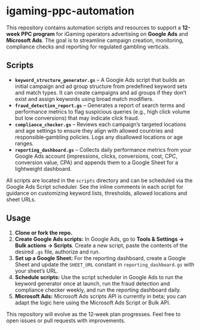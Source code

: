 # igaming-ppc-automation  

This repository contains automation scripts and resources to support a **12-week PPC program** for iGaming operators advertising on **Google Ads** and **Microsoft Ads**. The goal is to streamline campaign creation, monitoring, compliance checks and reporting for regulated gambling verticals.

## Scripts  

- **`keyword_structure_generator.gs`** – A Google Ads script that builds an initial campaign and ad group structure from predefined keyword sets and match types. It can create campaigns and ad groups if they don’t exist and assign keywords using broad match modifiers.  
- **`fraud_detection_report.gs`** – Generates a report of search terms and performance metrics to flag suspicious queries (e.g., high click volume but low conversions) that may indicate click fraud.  
- **`compliance_checker.gs`** – Reviews each campaign’s targeted locations and age settings to ensure they align with allowed countries and responsible‑gambling policies. Logs any disallowed locations or age ranges.  
- **`reporting_dashboard.gs`** – Collects daily performance metrics from your Google Ads account (impressions, clicks, conversions, cost, CPC, conversion value, CPA) and appends them to a Google Sheet for a lightweight dashboard.

All scripts are located in the `scripts` directory and can be scheduled via the Google Ads Script scheduler. See the inline comments in each script for guidance on customizing keyword lists, thresholds, allowed locations and sheet URLs.

## Usage  

1. **Clone or fork the repo.**  
2. **Create Google Ads scripts:** In Google Ads, go to **Tools & Settings → Bulk actions → Scripts**. Create a new script, paste the contents of the desired `.gs` file, authorize and run.  
3. **Set up a Google Sheet:** For the reporting dashboard, create a Google Sheet and update the `SHEET_URL` constant in `reporting_dashboard.gs` with your sheet’s URL.  
4. **Schedule scripts:** Use the script scheduler in Google Ads to run the keyword generator once at launch, run the fraud detection and compliance checker weekly, and run the reporting dashboard daily.  
5. **Microsoft Ads:** Microsoft Ads scripts API is currently in beta; you can adapt the logic here using the Microsoft Ads Script or Bulk API.

This repository will evolve as the 12‑week plan progresses. Feel free to open issues or pull requests with improvements.

